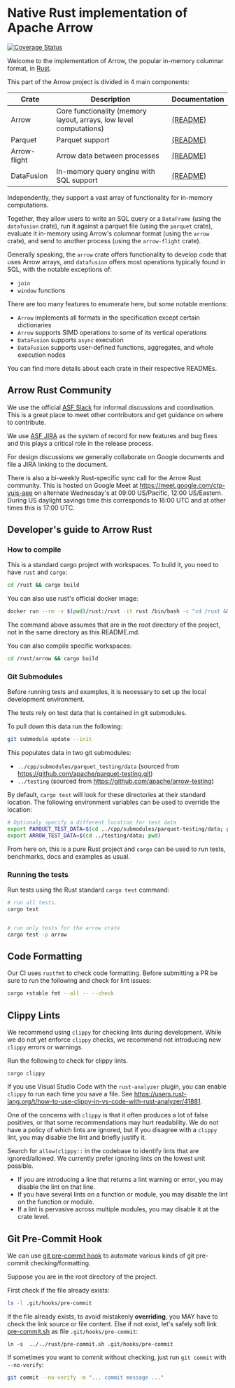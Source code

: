 <!---
  Licensed to the Apache Software Foundation (ASF) under one
  or more contributor license agreements.  See the NOTICE file
  distributed with this work for additional information
  regarding copyright ownership.  The ASF licenses this file
  to you under the Apache License, Version 2.0 (the
  "License"); you may not use this file except in compliance
  with the License.  You may obtain a copy of the License at

    http://www.apache.org/licenses/LICENSE-2.0

  Unless required by applicable law or agreed to in writing,
  software distributed under the License is distributed on an
  "AS IS" BASIS, WITHOUT WARRANTIES OR CONDITIONS OF ANY
  KIND, either express or implied.  See the License for the
  specific language governing permissions and limitations
  under the License.
-->

# Native Rust implementation of Apache Arrow

[![Coverage Status](https://codecov.io/gh/apache/arrow/rust/branch/master/graph/badge.svg)](https://codecov.io/gh/apache/arrow?branch=master)

Welcome to the implementation of Arrow, the popular in-memory columnar format, in [Rust](https://www.rust-lang.org/).

This part of the Arrow project is divided in 4 main components:

| Crate     | Description | Documentation |
|-----------|-------------|---------------|
|Arrow        | Core functionality (memory layout, arrays, low level computations) | [(README)](arrow/README.md) |
|Parquet      | Parquet support | [(README)](parquet/README.md) |
|Arrow-flight | Arrow data between processes | [(README)](arrow-flight/README.md) |
|DataFusion   | In-memory query engine with SQL support | [(README)](datafusion/README.md) |

Independently, they support a vast array of functionality for in-memory computations.

Together, they allow users to write an SQL query or a `DataFrame` (using the `datafusion` crate), run it against a parquet file (using the `parquet` crate), evaluate it in-memory using Arrow's columnar format (using the `arrow` crate), and send to another process (using the `arrow-flight` crate).

Generally speaking, the `arrow` crate offers functionality to develop code that uses Arrow arrays, and `datafusion` offers most operations typically found in SQL, with the notable exceptions of:

* `join`
* `window` functions

There are too many features to enumerate here, but some notable mentions:

* `Arrow` implements all formats in the specification except certain dictionaries
* `Arrow` supports SIMD operations to some of its vertical operations
* `DataFusion` supports `async` execution
* `DataFusion` supports user-defined functions, aggregates, and whole execution nodes

You can find more details about each crate in their respective READMEs.

## Arrow Rust Community

We use the official [ASF Slack](https://s.apache.org/slack-invite) for informal discussions and coordination. This is 
a great place to meet other contributors and get guidance on where to contribute.

We use [ASF JIRA](https://issues.apache.org/jira/secure/Dashboard.jspa) as the system of record for new features
and bug fixes and this plays a critical role in the release process.

For design discussions we generally collaborate on Google documents and file a JIRA linking to the document.

There is also a bi-weekly Rust-specific sync call for the Arrow Rust community. This is hosted on Google Meet
at https://meet.google.com/ctp-yujs-aee on alternate Wednesday's at 09:00 US/Pacific, 12:00 US/Eastern. During 
US daylight savings time this corresponds to 16:00 UTC and at other times this is 17:00 UTC.

## Developer's guide to Arrow Rust

### How to compile

This is a standard cargo project with workspaces. To build it, you need to have `rust` and `cargo`:

```bash
cd /rust && cargo build
```

You can also use rust's official docker image:

```bash
docker run --rm -v $(pwd)/rust:/rust -it rust /bin/bash -c "cd /rust && cargo build"
```

The command above assumes that are in the root directory of the project, not in the same
directory as this README.md.

You can also compile specific workspaces:

```bash
cd /rust/arrow && cargo build
```

### Git Submodules

Before running tests and examples, it is necessary to set up the local development environment.

The tests rely on test data that is contained in git submodules.

To pull down this data run the following:

```bash
git submodule update --init
```

This populates data in two git submodules:

- `../cpp/submodules/parquet_testing/data` (sourced from https://github.com/apache/parquet-testing.git)
- `../testing` (sourced from https://github.com/apache/arrow-testing)

By default, `cargo test` will look for these directories at their
standard location. The following environment variables can be used to override the location:

```bash
# Optionaly specify a different location for test data
export PARQUET_TEST_DATA=$(cd ../cpp/submodules/parquet-testing/data; pwd)
export ARROW_TEST_DATA=$(cd ../testing/data; pwd)
```

From here on, this is a pure Rust project and `cargo` can be used to run tests, benchmarks, docs and examples as usual.


### Running the tests

Run tests using the Rust standard `cargo test` command:

```bash
# run all tests.
cargo test


# run only tests for the arrow crate
cargo test -p arrow
```

## Code Formatting

Our CI uses `rustfmt` to check code formatting. Before submitting a
PR be sure to run the following and check for lint issues:

```bash
cargo +stable fmt --all -- --check
```

## Clippy Lints

We recommend using `clippy` for checking lints during development. While we do not yet enforce `clippy` checks, we recommend not introducing new `clippy` errors or warnings.

Run the following to check for clippy lints.

```
cargo clippy
```

If you use Visual Studio Code with the `rust-analyzer` plugin, you can enable `clippy` to run each time you save a file. See https://users.rust-lang.org/t/how-to-use-clippy-in-vs-code-with-rust-analyzer/41881.

One of the concerns with `clippy` is that it often produces a lot of false positives, or that some recommendations may hurt readability. We do not have a policy of which lints are ignored, but if you disagree with a `clippy` lint, you may disable the lint and briefly justify it.

Search for `allow(clippy::` in the codebase to identify lints that are ignored/allowed. We currently prefer ignoring lints on the lowest unit possible.
* If you are introducing a line that returns a lint warning or error, you may disable the lint on that line.
* If you have several lints on a function or module, you may disable the lint on the function or module.
* If a lint is pervasive across multiple modules, you may disable it at the crate level.

## Git Pre-Commit Hook

We can use [git pre-commit hook](https://git-scm.com/book/en/v2/Customizing-Git-Git-Hooks) to automate various kinds of git pre-commit checking/formatting.

Suppose you are in the root directory of the project.

First check if the file already exists:

```bash
ls -l .git/hooks/pre-commit
```

If the file already exists, to avoid mistakenly **overriding**, you MAY have to check
the link source or file content. Else if not exist, let's safely soft link [pre-commit.sh](pre-commit.sh) as file `.git/hooks/pre-commit`:

```
ln -s  ../../rust/pre-commit.sh .git/hooks/pre-commit
```

If sometimes you want to commit without checking, just run `git commit` with `--no-verify`:

```bash
git commit --no-verify -m "... commit message ..."
```
